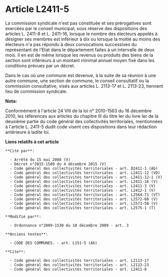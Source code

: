 # Article L2411-5

La commission syndicale n'est pas constituée et ses prérogatives sont exercées par le conseil municipal, sous réserve des
dispositions des articles L. 2411-8 et L. 2411-16, lorsque le nombre des électeurs appelés à désigner ses membres est
inférieur à dix ou lorsque la moitié au moins des électeurs n'a pas répondu à deux convocations successives du représentant
de l'Etat dans le département faites à un intervalle de deux mois. Il en est de même lorsque les revenus ou produits des
biens de la section sont inférieurs à un montant minimal annuel moyen fixé dans les conditions prévues par un décret. 

Dans le cas où une commune est devenue, à la suite de sa réunion à une autre commune, une section de commune, le conseil
consultatif ou la commission consultative, visés aux articles L. 2113-17 et L. 2113-23, tiennent lieu de commission
syndicale.

**Nota:**

Conformément à l'article 24 VIII de la loi n° 2010-1563 du 16 décembre 2010, les références aux articles du chapitre III du
titre Ier du livre Ier de la deuxième partie du code général des collectivités territoriales, mentionnées à l'article L.
2411-5 dudit code visent ces dispositions dans leur rédaction antérieure à ladite loi.

**Liens relatifs à cet article**

	**Cité par**:

	  - Arrêté du 15 mai 2008 (V)
	  - Décret n°2015-1589 du 4 décembre 2015 (V)
	  - Code général des collectivités territoriales - art. D2411-1 (Ab)
	  - Code général des collectivités territoriales - art. L2411-12 (VD)
	  - Code général des collectivités territoriales - art. L2411-12-1 (V)
	  - Code général des collectivités territoriales - art. L2411-16 (V)
	  - Code général des collectivités territoriales - art. L2411-3 (V)
	  - Code général des collectivités territoriales - art. L2412-1 (V)
	  - Code général des collectivités territoriales - art. L2564-71 (VT)
	  - Code général des collectivités territoriales - art. L2572-68 (V)
	  - Code général des collectivités territoriales - art. L2573-58 (V)
	  - Code général des collectivités territoriales - art. L2575-1 (T)

	**Modifié par**:

	  - Ordonnance n°2009-1530 du 10 décembre 2009 - art. 3

	**Anciens textes**:

	  - CODE DES COMMUNES. - art. L151-5 (Ab)

	**Cite**:

	  - Code général des collectivités territoriales - art. L2113-17
	  - Code général des collectivités territoriales - art. L2113-23
	  - Code général des collectivités territoriales - art. L2411-8
